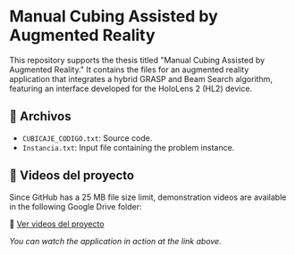 # Manual Cubing Assisted by Augmented Reality

This repository supports the thesis titled "Manual Cubing Assisted by Augmented Reality." It contains the files for an augmented reality application that integrates a hybrid GRASP and Beam Search algorithm, featuring an interface developed for the HoloLens 2 (HL2) device.

## 📂 Archivos

- `CUBICAJE_CODIGO.txt`: Source code.
- `Instancia.txt`: Input file containing the problem instance.

## 🎥 Videos del proyecto

Since GitHub has a 25 MB file size limit, demonstration videos are available in the following Google Drive folder:

🔗 [Ver videos del proyecto](https://drive.google.com/drive/folders/1TmVr5qGDJhwoJDzItWPJ7W9XwM4chEGd?usp=sharing)

*You can watch the application in action at the link above.*
